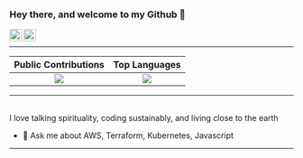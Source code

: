### Hey there, and welcome to my Github 👋

<!--
**ibrahiem96/ibrahiem96** is a ✨ _special_ ✨ repository because its `README.md` (this file) appears on your GitHub profile.

Here are some ideas to get you started:

- 🔭 I’m currently working on AWS, Kubernetes, Terraform
- 🌱 I’m currently learning WebAssembly, Istio
- 👯 I’m looking to collaborate on ...
- 🤔 I’m looking for help with ...
- 💬 Ask me about ...
- 📫 How to reach me: ...
- 😄 Pronouns: ...
- ⚡ Fun fact: ...
-->

<a href="https://www.linkedin.com/in/ibrahiem-mohammad/" target="_blank">
  <img align="left" alt="Ibrahiem's LinkdeIn" width="22px" src="https://cdn.worldvectorlogo.com/logos/linkedin-icon-2.svg"/>
</a>
<a href="https://imohammd.netlify.app/" target="_blank">
  <img align="left" alt="Ibrahiem's Website" width="22px" src="https://cdn.worldvectorlogo.com/logos/netlify.svg"/>
</a>
<!--<a href="https://twitter.com/azhar22k/" target="_blank">
  <img align="left" alt="Azhar's Twitter" width="22px" src="https://cdn.jsdelivr.net/npm/simple-icons@v3/icons/twitter.svg" />
</a>
<a href="https://stackoverflow.com/users/6426237/azhar22k" target="_blank">
  <img align="left" alt="Azhar's stackoverflow" width="22px" src="https://cdn.jsdelivr.net/npm/simple-icons@v3/icons/stackoverflow.svg" />
</a>
<a href="https://www.reddit.com/user/azhar22kz" target="_blank">
  <img align="left" alt="Azhar's reddit" width="22px" src="https://cdn.jsdelivr.net/npm/simple-icons@v3/icons/reddit.svg" />
</a>
<a href="https://dev.to/azhar22k" target="_blank">
  <img align="left" alt="Azhar's Dev.to" width="22px" src="https://cdn.jsdelivr.net/npm/simple-icons@v3/icons/dev-dot-to.svg" />
</a>
<a href="https://medium.com/@azhar22k" target="_blank">
  <img align="left" alt="Azhar's medium" width="22px" src="https://cdn.jsdelivr.net/npm/simple-icons@v3/icons/medium.svg" />
</a>
<a href="https://azhar22k.github.io" target="_blank">
  <img align="left" alt="Azhar's github" width="22px" src="https://cdn.jsdelivr.net/npm/simple-icons@v3/icons/blogger.svg" />
</a>
-->
<br>
<hr>

Public Contributions             |  Top Languages
:-------------------------:|:-------------------------:
![](https://github-readme-stats.vercel.app/api?username=ibrahiem96&show_icons=true&count_private=true&bg_color=30,e96443,904e95&title_color=fff&text_color=fff)  |  ![](https://github-readme-stats.vercel.app/api/top-langs/?username=ibrahiem96&layout=compact&bg_color=30,e96443,904e95&title_color=fff&text_color=fff&hide=html,css)
<hr>
<!--
<a href="https://stackoverflow.com/users/6426237/azhar22k" target="_blank">
  <img align="left" alt="stackoverflow Profile" src="https://github-readme-stackoverflow.vercel.app/?userID=6426237" >
</a>
<a href="https://www.youracclaim.com/badges/35d0e149-1a64-454b-b800-ce45435dc418/public_url" target="_blank">
  <img align="left" alt="Solutions Architect Associate " src="https://github.com/azhar22k/azhar22k/blob/master/aws-certified-solutions-architect-associate.png?raw=true" />
</a>
<a href="https://www.youracclaim.com/badges/4bcbaa97-1fe9-432b-bb1f-378ff7e338a6/public_url" target="_blank">
  <img alt="Developer Associate" src="https://github.com/azhar22k/azhar22k/blob/master/aws-certified-developer-associate.png?raw=true" />
</a>
-->
<br>
I love talking spirituality, coding sustainably, and living close to the earth
<br>

- 💬 Ask me about AWS, Terraform, Kubernetes, Javascript
<hr>


